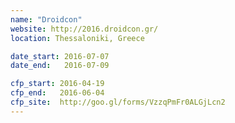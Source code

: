 ```yaml
---
name: "Droidcon"
website: http://2016.droidcon.gr/
location: Thessaloniki, Greece

date_start: 2016-07-07
date_end:   2016-07-09

cfp_start: 2016-04-19
cfp_end:   2016-06-04
cfp_site:  http://goo.gl/forms/VzzqPmFr0ALGjLcn2  
---
```

